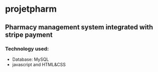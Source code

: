 # projetpharm

## Pharmacy management system integrated with stripe payment
### Technology used:
- Database: MySQL
- javascript and HTML&CSS 
